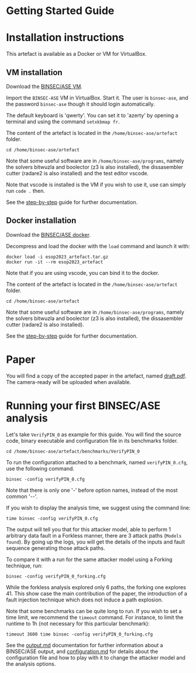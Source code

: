 Getting Started Guide
===

# Installation instructions

This artefact is available as a Docker or VM for VirtualBox.

## VM installation

Download the [BINSEC/ASE VM](https://github.com/binsec/esop2023_artefact/releases/download/1.0/esop2023_artefact.ova).

Import the `BINSEC-ASE` VM in VirtualBox. Start it.
The user is `binsec-ase`, and the password `binsec-ase` though it should login automatically.

The default keyboard is 'qwerty'. You can set it to 'azerty' by opening a terminal and using the command `setxkbmap fr`.

The content of the artefact is located in the `/home/binsec-ase/artefact` folder.
```
cd /home/binsec-ase/artefact
```

Note that some useful software are in `/home/binsec-ase/programs`, namely the solvers bitwuzla and boolector (z3 is also installed), the dissasembler cutter (radare2 is also installed) and the test editor vscode.

Note that vscode is installed is the VM if you wish to use it, use can simply run `code .` then.

See the [step-by-step](./step_by_step.md) guide for further documentation.

## Docker installation

Download the [BINSEC/ASE docker](https://github.com/binsec/esop2023_artefact/releases/download/1.0/esop2023_artefact.tar.gz).

Decompress and load the docker with the `load` command and launch it with:
```
docker load -i esop2023_artefact.tar.gz
docker run -it --rm esop2023_artefact
```
Note that if you are using vscode, you can bind it to the docker.

The content of the artefact is located in the `/home/binsec-ase/artefact` folder.
```
cd /home/binsec-ase/artefact
```

Note that some useful software are in `/home/binsec-ase/programs`, namely the solvers bitwuzla and boolector (z3 is also installed), the dissasembler cutter (radare2 is also installed).

See the [step-by-step](./step_by_step.md) guide for further documentation.

# Paper

You will find a copy of the accepted paper in the artefact, named [draft.pdf](./draft.pdf). The camera-ready will be uploaded when available.


# Running your first BINSEC/ASE analysis

Let's take `VerifyPIN_0` as example for this guide. You will find the source code, binary executable and configuration file in its benchmarks folder.
```
cd /home/binsec-ase/artefact/benchmarks/VerifyPIN_0
```

To run the configuration attached to a benchmark, named `verifyPIN_0.cfg`, use the following command.
```
binsec -config verifyPIN_0.cfg
```
Note that there is only one '-' before option names, instead of the most common '--'.

If you wish to display the analysis time, we suggest using the command line:
```
time binsec -config verifyPIN_0.cfg
```


The output will tell you that for this attacker model, able to perform 1 arbitrary data fault in a Forkless manner, there are 3 attack paths (`Models found`). By going up the logs, you will get the details of the inputs and fault sequence generating those attack paths.

To compare it with a run for the same attacker model using a Forking technique, run:
```
binsec -config verifyPIN_0_forking.cfg
```

While the forkless analysis explored only 6 paths, the forking one explores 41. 
This show case the main contribution of the paper, the introduction of a fault injection technique which does not induce a path explosion.

Note that some benchmarks can be quite long to run. If you wish to set a time limit, we recommend the `timeout` command. For instance, to limit the runtime to 1h (not necessary for this particular benchmark):
```
timeout 3600 time binsec -config verifyPIN_0_forking.cfg
```

See the [output.md](./docs/output.md) documentation for further information about a BINSEC/ASE output, and [configuration.md](./docs/configuration.md) for details about the configuration file and how to play with it to change the attacker model and the analysis options. 
